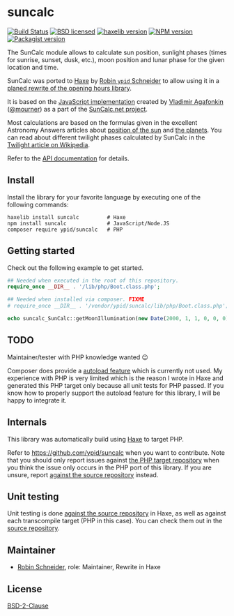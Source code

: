 # suncalc

<!-- This file was generated by https://github.com/ypid/suncalc/blob/master/scripts/template. Do not edit this file directly but
     instead have a look at: ./metainfo.json, ./templates/ports_README.md.j2 at https://github.com/ypid/suncalc. -->

[![Build Status](https://travis-ci.org/ypid/suncalc.svg?branch=master)](https://travis-ci.org/ypid/suncalc)
[![BSD licensed](https://img.shields.io/badge/license-BSD-blue.svg)](https://tldrlegal.com/license/bsd-2-clause-license-%28freebsd%29)
[![haxelib version](https://img.shields.io/badge/Haxe-v1.7.0-blue.svg)](http://lib.haxe.org/p/suncalc)
[![NPM version](https://img.shields.io/npm/v/suncalc.svg)](https://www.npmjs.org/package/suncalc)
[![Packagist version](https://img.shields.io/packagist/v/ypid/suncalc.svg)](https://packagist.org/packages/ypid/suncalc)


The SunCalc module allows to calculate sun position,
sunlight phases (times for sunrise, sunset, dusk, etc.),
moon position and lunar phase for the given location and time.

SunCalc was ported to [Haxe](https://en.wikipedia.org/wiki/Haxe) by [Robin `ypid` Schneider](https://github.com/ypid) to allow using it in a [planed rewrite of the opening hours library](https://github.com/opening-hours/opening_hours.js/issues/136).

It is based on the [JavaScript implementation](https://github.com/mourner/suncalc)
created by [Vladimir Agafonkin](http://agafonkin.com/en) ([@mourner](https://github.com/mourner))
as a part of the [SunCalc.net project](http://suncalc.net).

Most calculations are based on the formulas given in the excellent Astronomy Answers articles
about [position of the sun](http://aa.quae.nl/en/reken/zonpositie.html)
and [the planets](http://aa.quae.nl/en/reken/hemelpositie.html).
You can read about different twilight phases calculated by SunCalc
in the [Twilight article on Wikipedia](https://en.wikipedia.org/wiki/Twilight).

Refer to the [API documentation](https://ypid.github.io/suncalc/suncalc/SunCalc.html) for details.

## Install

Install the library for your favorite language by executing one of the following commands:

```Shell
haxelib install suncalc         # Haxe
npm install suncalc             # JavaScript/Node.JS
composer require ypid/suncalc   # PHP
```


## Getting started

Check out the following example to get started.

```php
## Needed when executed in the root of this repository.
require_once __DIR__ . '/lib/php/Boot.class.php';

## Needed when installed via composer. FIXME
# require_once __DIR__ . '/vendor/ypid/suncalc/lib/php/Boot.class.php';

echo suncalc_SunCalc::getMoonIllumination(new Date(2000, 1, 1, 0, 0, 0));
```

## TODO

Maintainer/tester with PHP knowledge wanted :wink:

Composer does provide a [autoload feature](https://getcomposer.org/doc/04-schema.md#autoload) which is currently not used.
My experience with PHP is very limited which is the reason I wrote in Haxe and
generated this PHP target only because all unit tests for PHP passed. If you
know how to properly support the autoload feature for this library, I will be
happy to integrate it.


## Internals
This library was automatically build using [Haxe](http://haxe.org/) to target PHP.

Refer to https://github.com/ypid/suncalc when you want to contribute. Note that you should only report issues against [the PHP target repository](https://github.com/ypid/suncalc-php) when you think the issue only occurs in the PHP port of this library. If you are unsure, report [against the source repository](https://github.com/ypid/suncalc) instead.

## Unit testing

Unit testing is done [against the source repository](https://github.com/ypid/suncalc) in Haxe,
as well as against each transcompile target (PHP in this
case). You can check them out in the [source repository](https://github.com/ypid/suncalc).

## Maintainer

* [Robin Schneider](http://ypid.de/), role: Maintainer, Rewrite in Haxe



## License

[BSD-2-Clause](https://tldrlegal.com/license/bsd-2-clause-license-%28freebsd%29)
